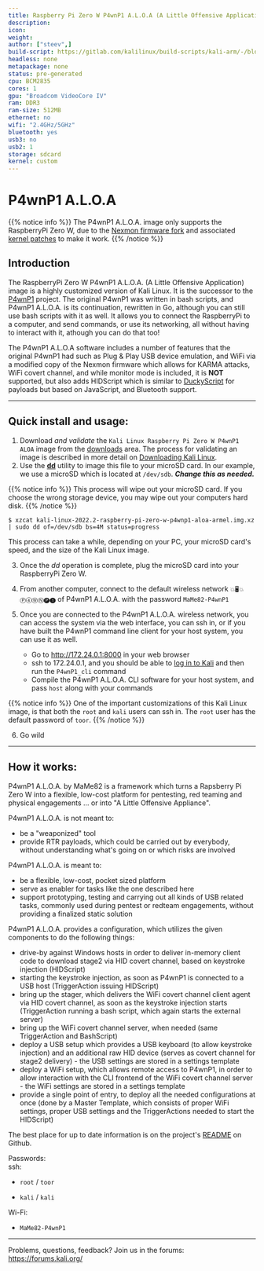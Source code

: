 ```yaml
---
title: Raspberry Pi Zero W P4wnP1 A.L.O.A (A Little Offensive Application)
description:
icon:
weight:
author: ["steev",]
build-script: https://gitlab.com/kalilinux/build-scripts/kali-arm/-/blob/master/raspberry-pi-zero-w-p4wnp1-aloa.sh
headless: none
metapackage: none
status: pre-generated
cpu: BCM2835
cores: 1
gpu: "Broadcom VideoCore IV"
ram: DDR3
ram-size: 512MB
ethernet: no
wifi: "2.4GHz/5GHz"
bluetooth: yes
usb3: no
usb2: 1
storage: sdcard
kernel: custom
---
```


# P4wnP1 A.L.O.A

{{% notice info %}}
The P4wnP1 A.L.O.A. image only supports the RaspberryPi Zero W,  due to the [Nexmon firmware fork](https://github.com/rogandawes/nexmon_wifi_covert_channel) and associated [kernel patches](https://github.com/re4son/re4son-raspberrypi-linux/tree/rpi-4.14.80-re4son-p4wnp1) to make it work. 
{{% /notice %}}

## Introduction

The RaspberryPi Zero W P4wnP1 A.L.O.A. (A Little Offensive Application) image is a highly customized version of Kali Linux.  It is the successor to the [P4wnP1](https://p4wnp1.readthedocs.io/en/latest/) project.  The original P4wnP1 was written in bash scripts, and P4wnP1 A.L.O.A. is its continuation, rewritten in Go, although you can still use bash scripts with it as well.  It allows you to connect the RaspberryPi to a computer, and send commands, or use its networking, all without having to interact with it, athough you can do that too!

The P4wnP1 A.L.O.A software includes a number of features that the original P4wnP1 had such as Plug & Play USB device emulation, and WiFi via a modified copy of the Nexmon firmware which allows for KARMA attacks, WiFi covert channel, and while monitor mode is included, it is **NOT** supported, but also adds HIDScript which is similar to [DuckyScript](https://github.com/hak5darren/USB-Rubber-Ducky/wiki/Duckyscript) for payloads but based on JavaScript, and Bluetooth support.

- - -

## Quick install and usage:

1. Download _and validate_ the `Kali Linux Raspberry Pi Zero W P4wnP1 ALOA` image from the [downloads](/get-kali/) area. The process for validating an image is described in more detail on [Downloading Kali Linux](/docs/introduction/download-official-kali-linux-images/).
2. Use the **[dd](https://manpages.debian.org/testing/coreutils/dd.1.en.html)** utility to image this file to your microSD card. In our example, we use a microSD which is located at `/dev/sdb`. **_Change this as needed._**

{{% notice info %}}
This process will wipe out your microSD card. If you choose the wrong storage device, you may wipe out your computers hard disk.
{{% /notice %}}

```console
$ xzcat kali-linux-2022.2-raspberry-pi-zero-w-p4wnp1-aloa-armel.img.xz | sudo dd of=/dev/sdb bs=4M status=progress
```

This process can take a while, depending on your PC, your microSD card's speed, and the size of the Kali Linux image.

3. Once the _dd_ operation is complete, plug the microSD card into your RaspberryPi Zero W.

4. From another computer, connect to the default wireless network `💥🖥💥 Ⓟ➃ⓌⓃ🅟❶` of P4wnP1 A.L.O.A. with the password `MaMe82-P4wnP1`

5. Once you are connected to the P4wnP1 A.L.O.A. wireless network, you can access the system via the web interface, you can ssh in, or if you have built the P4wnP1 command line client for your host system, you can use it as well.
   - Go to http://172.24.0.1:8000 in your web browser
   - ssh to 172.24.0.1, and you should be able to [log in to Kali](/docs/introduction/default-credentials/) and then run the `P4wnP1_cli` command
   - Compile the P4wnP1 A.L.O.A. CLI software for your host system, and pass `host` along with your commands 

{{% notice info %}}
One of the important customizations of this Kali Linux image, is that both the `root` and `kali` users can ssh in.
The `root` user has the default password of `toor`.
{{% /notice %}}

6. Go wild


- - -

## How it works:

P4wnP1 A.L.O.A. by MaMe82 is a framework which turns a Rapsberry Pi Zero W into a flexible, low-cost platform for pentesting, red teaming and physical engagements ... or into "A Little Offensive Appliance".

P4wnP1 A.L.O.A. is not meant to:

   - be a "weaponized" tool
   - provide RTR payloads, which could be carried out by everybody, without understanding what's going on or which risks are involved

P4wnP1 A.L.O.A. is meant to:

   - be a flexible, low-cost, pocket sized platform
   - serve as enabler for tasks like the one described here
   - support prototyping, testing and carrying out all kinds of USB related tasks, commonly used during pentest or redteam engagements, without providing a finalized static solution

 P4wnP1 A.L.O.A. provides a configuration, which utilizes the given components to do the following things:

   - drive-by against Windows hosts in order to deliver in-memory client code to download stage2 via HID covert channel, based on keystroke injection (HIDScript)
   - starting the keystroke injection, as soon as P4wnP1 is connected to a USB host (TriggerAction issuing HIDScript)
   - bring up the stager, which delivers the WiFi covert channel client agent via HID covert channel, as soon as the keystroke injection starts (TriggerAction running a bash script, which again starts the external server)
   - bring up the WiFi covert channel server, when needed (same TriggerAction and BashScript)
   - deploy a USB setup which provides a USB keyboard (to allow keystroke injection) and an additional raw HID device (serves as covert channel for stage2 delivery) - the USB settings are stored in a settings template
   - deploy a WiFi setup, which allows remote access to P4wnP1, in order to allow interaction with the CLI frontend of the WiFi covert channel server - the WiFi settings are stored in a settings template
   - provide a single point of entry, to deploy all the needed configurations at once (done by a Master Template, which consists of proper WiFi settings, proper USB settings and the TriggerActions needed to start the HIDScript)


The best place for up to date information is on the project's [README](https://github.com/RoganDawes/P4wnP1_aloa/blob/master/README.md) on Github.  

Passwords:  
ssh: 
   - `root` / `toor`

   - `kali` / `kali`
  
Wi-Fi: 
   - `MaMe82-P4wnP1`


- - -

Problems, questions, feedback? Join us in the forums:  
https://forums.kali.org/